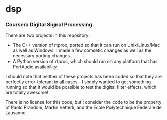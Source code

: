 dsp
===

<h3>Coursera Digital Signal Processing</h3>

There are two projects in this repository:
<ul>
  <li>
     The C++ version of rtproc, ported so that it can run on Unix/Linux/Mac as well as Windows.  I made a few
     comsetic changes as well as the necessary porting changes.
  </li>
  <li>
     A Python version of rtproc, which should run on any platform that has PortAudio availability.
  </li>
</ul>

I should note that neither of these projects has been coded so that they are perfectly error-tolerant in all cases - I 
simply wanted to get something running so that it would be possible to test the digital filter effects, which are
totally awesome!

There is no license for this code, but I consider the code to be the property of Paolo Prandoni, Martin Vetterli, and
the Ecole Polytechnique Federale de Lausanne.
